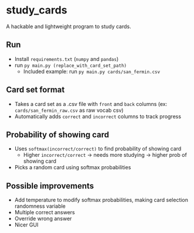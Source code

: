 # study_cards
A hackable and lightweight program to study cards.

## Run
* Install `requirements.txt` (`numpy` and `pandas`)
* run `py main.py (replace_with_card_set_path)`
  * Included example: run `py main.py cards/san_fermin.csv`

## Card set format
* Takes a card set as a .csv file with `front` and `back` columns (ex: `cards/san_fermin_raw.csv` as raw vocab csv)
* Automatically adds `correct` and `incorrect` columns to track progress

## Probability of showing card
* Uses `softmax(incorrect/correct)` to find probability of showing card
  * Higher `incorrect/correct` -> needs more studying -> higher prob of showing card
* Picks a random card using softmax probabilities

## Possible improvements
* Add temperature to modify softmax probabilities, making card selection randomness variable
* Multiple correct answers
* Override wrong answer
* Nicer GUI
